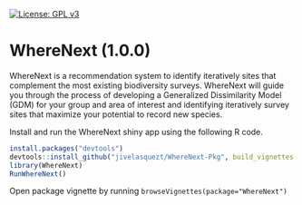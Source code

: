 [![License: GPL v3](https://img.shields.io/badge/License-GPL%20v3-blue.svg)](https://www.gnu.org/licenses/gpl-3.0)
# WhereNext (1.0.0)
WhereNext is a recommendation system to identify iteratively sites that complement the most existing biodiversity surveys. WhereNext will guide you through the process of developing a Generalized Dissimilarity Model (GDM) for your group and area of interest and identifying iteratively survey sites that maximize your potential to record new species.

Install and run the WhereNext shiny app using the following R code.

```R
install.packages("devtools")
devtools::install_github("jivelasquezt/WhereNext-Pkg", build_vignettes = TRUE)
library(WhereNext)
RunWhereNext()
```
Open package vignette by running `browseVignettes(package="WhereNext")`
